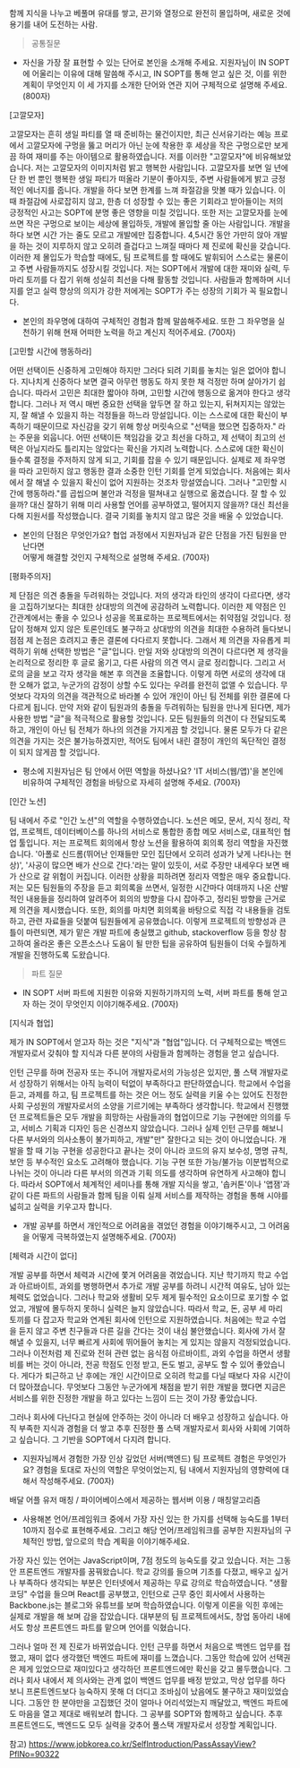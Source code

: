 함께 지식을 나누고 베풀며 유대를 쌓고,
끈기와 열정으로 완전히 몰입하며,
새로운 것에 용기를 내어 도전하는 사람.

> 공통질문

- 자신을 가장 잘 표현할 수 있는 단어로 본인을 소개해 주세요. 
지원자님이 IN SOPT에 어울리는 이유에 대해 말씀해 주시고, 
IN SOPT를 통해 얻고 싶은 것, 이를 위한 계획이 무엇인지 
이 세 가지를 소개한 단어와 연관 지어 구체적으로 설명해 주세요. (800자)

[고깔모자]

고깔모자는 흔히 생일 파티를 열 때 준비하는 물건이지만, 최근 신서유기라는 예능 프로에서 고깔모자에 구멍을 뚫고 머리가 아닌 눈에 착용한 후 세상을 작은 구멍으로만 보게끔 하여 재미를 주는 아이템으로 활용하였습니다. 저를 이러한 "고깔모자"에 비유해보았습니다.
저는 고깔모자의 이미지처럼 밝고 행복한 사람입니다.
고깔모자를 보면 일 년에 단 한 번 뿐인 행복한 생일 파티가 떠올라 기분이 좋아지듯, 주변 사람들에게 밝고 긍정적인 에너지를 줍니다. 개발을 하다 보면 한계를 느껴 좌절감을 맛볼 때가 있습니다. 이 때 좌절감에 사로잡히지 않고, 한층 더 성장할 수 있는 좋은 기회라고 받아들이는 저의 긍정적인 사고는 SOPT에 분명 좋은 영향을 미칠 것입니다.
또한 저는 고깔모자를 눈에 쓰면 작은 구멍으로 보이는 세상에 몰입하듯, 개발에 몰입할 줄 아는 사람입니다.
개발을 하다 보면 시간 가는 줄도 모르고 개발에만 집중합니다. 4,5시간 동안 가만히 앉아 개발을 하는 것이 지루하지 않고 오히려 즐겁다고 느껴질 때마다 제 진로에 확신을 갖습니다. 이러한 제 몰입도가 학습할 때에도, 팀 프로젝트를 할 때에도 발휘되어 스스로는 물론이고 주변 사람들까지도 성장시킬 것입니다.
저는 SOPT에서 개발에 대한 재미와 실력, 두 마리 토끼를 다 잡기 위해 성실히 최선을 다해 활동할 것입니다. 사람들과 함께하며 시너지를 얻고 실력 향상의 의지가 강한 저에게는 SOPT가 주는 성장의 기회가 꼭 필요합니다.

- 본인의 좌우명에 대하여 구체적인 경험과 함께 말씀해주세요.
또한 그 좌우명을 실천하기 위해 현재 어떠한 노력을 하고 계신지 적어주세요. (700자)

[고민할 시간에 행동하라]

어떤 선택이든 신중하게 고민해야 하지만 그러다 되려 기회를 놓치는 일은 없어야 합니다. 지나치게 신중하다 보면 결국 아무런 행동도 하지 못한 채 걱정만 하며 살아가기 쉽습니다. 따라서 고민은 최대한 짧아야 하며, 고민할 시간에 행동으로 옮겨야 한다고 생각합니다.
그러나 저 역시 매번 중요한 선택을 앞두면 잘 하고 있는지, 뒤쳐지지는 않았는지, 잘 해낼 수 있을지 하는 걱정들을 하느라 망설입니다.
이는 스스로에 대한 확신이 부족하기 때문이므로 자신감을 갖기 위해 항상 머릿속으로 "선택을 했으면 집중하자." 라는 주문을 외웁니다. 어떤 선택이든 책임감을 갖고 최선을 다하고, 제 선택이 최고의 선택은 아닐지라도 틀리지는 않았다는 확신을 가지려 노력합니다. 스스로에 대한 확신이 들수록 결정을 주저하지 않게 되고, 기회를 잡을 수 있기 때문입니다. 실제로 제 좌우명을 따라 고민하지 않고 행동한 결과 소중한 인턴 기회를 얻게 되었습니다. 처음에는 회사에서 잘 해낼 수 있을지 확신이 없어 지원하는 것조차 망설였습니다. 그러나 "고민할 시간에 행동하라."를 곱씹으며 불안과 걱정을 떨쳐내고 실행으로 옮겼습니다. 잘 할 수 있을까? 대신 잘하기 위해 미리 사용할 언어를 공부하였고, 떨어지지 않을까? 대신 최선을 다해 지원서를 작성했습니다. 결국 기회를 놓치지 않고 많은 것을 배울 수 있었습니다.


- 본인의 단점은 무엇인가요? 협업 과정에서 지원자님과 같은 단점을 가진 팀원을 만난다면  
어떻게 해결할 것인지 구체적으로 설명해 주세요. (700자)

[평화주의자]

제 단점은 의견 충돌을 두려워하는 것입니다.
저의 생각과 타인의 생각이 다르다면, 생각을 고집하기보다는 최대한 상대방의 의견에 공감하려 노력합니다.
이러한 제 약점은 인간관계에서는 좋을 수 있으나 성공을 목표로하는 프로젝트에서는 취약점일 것입니다.
정답이 정해져 있지 않은 토론인데도 불구하고 상대방의 의견을 최대한 수용하려 들다보니 점점 제 논점은 흐려지고 좋은 결론에 
다다르지 못합니다. 그래서 제 의견을 자유롭게 피력하기 위해 선택한 방법은 "글"입니다.
만일 저와 상대방의 의견이 다르다면 제 생각을 논리적으로 정리한 후 글로 옮기고, 다른 사람의 의견 역시 글로 정리합니다.
그리고 서로의 글을 보고 각자 생각을 해본 후 의견을 조율합니다. 이렇게 하면 서로의 생각에 대한 오해가 없고, 누군가의 감정이 상할 수도 있다는 우려를 완전히 없앨 수 있습니다. 무엇보다 각자의 의견을 객관적으로 바라볼 수 있어 개인이 아닌 팀 전체를 위한 결론에 다다르게 됩니다.
만약 저와 같이 팀원과의 충돌을 두려워하는 팀원을 만나게 된다면, 제가 사용한 방법 "글"을 적극적으로 활용할 것입니다.
모든 팀원들의 의견이 다 전달되도록 하고, 개인이 아닌 팀 전체가 하나의 의견을 가지게끔 할 것입니다.
물론 모두가 다 같은 의견을 가지는 것은 불가능하겠지만, 적어도 팀에서 내린 결정이 개인의 독단적인 결정이 되지 않게끔 할 것입니다.


- 평소에 지원자님은 팀 안에서 어떤 역할을 하셨나요? 'IT 서비스(웹/앱)'을 본인에 비유하여
구체적인 경험을 바탕으로 자세히 설명해 주세요. (700자)

[인간 노션]

팀 내에서 주로 "인간 노션"의 역할을 수행하였습니다.
노션은 메모, 문서, 지식 정리, 작업, 프로젝트, 데이터베이스를 하나의 서비스로 통합한 종합 메모 서비스로, 대표적인 협업 툴입니다. 저는 프로젝트 회의에서 항상 노션을 활용하여 회의록 정리 역할을 자진했습니다. '아폴로 신드롬(뛰어난 인재들만 모인 집단에서 오히려 성과가 낮게 나타나는 현상)', '사공이 많으면 배가 산으로 간다.'라는 말이 있듯이, 서로 주장만 내세우다 보면 배가 산으로 갈 위험이 커집니다. 이러한 상황을 피하려면 정리자 역할은 매우 중요합니다. 저는 모든 팀원들의 주장을 듣고 회의록을 쓰면서, 일정한 시간마다 여태까지 나온 산발적인 내용들을 정리하여 알려주어 회의의 방향을 다시 잡아주고, 정리된 방향을 근거로 제 의견을 제시했습니다.
또한, 회의를 마치면 회의록을 바탕으로 직접 각 내용들을 검토하고, 관련 자료들을 덧붙여 팀원들에게 공유했습니다. 이렇게 프로젝트의 방향성과 큰 틀이 마련되면, 제가 맡은 개발 파트에 충실했고 github, stackoverflow 등을 항상 참고하여 올라온 좋은 오픈소스나 도움이 될 만한 팁을 공유하여 팀원들이 더욱 수월하게 개발을 진행하도록 도왔습니다.

> 파트 질문

- IN SOPT 서버 파트에 지원한 이유와 지원하기까지의 노력, 서버 파트를 통해 얻고자 하는 것이 무엇인지 이야기해주세요. (700자)

[지식과 협업]

제가 IN SOPT에서 얻고자 하는 것은 "지식"과 "협업"입니다.
더 구체적으로는 백엔드 개발자로서 갖춰야 할 지식과 다른 분야의 사람들과 함께하는 경험을 얻고 싶습니다.

인턴 근무를 하며 전공자 또는 주니어 개발자로서의 가능성은 있지만, 풀 스택 개발자로서 성장하기 위해서는 아직 능력이 턱없이 부족하다고 판단하였습니다. 학교에서 수업을 듣고, 과제를 하고, 팀 프로젝트를 하는 것은 어느 정도 실력을 키울 수는 있어도 진정한 사회 구성원의 개발자로서의 소양을 기르기에는 부족하다 생각합니다. 학교에서 진행했던 프로젝트들은 모두 개발을 희망하는 사람들과의 협업이므로 기능 구현에만 의의를 두고, 서비스 기획과 디자인 등은 신경쓰지 않았습니다. 그러나 실제 인턴 근무를 해보니 다른 부서와의 의사소통이 불가피하고, 개발"만" 잘한다고 되는 것이 아니었습니다. 개발을 할 때 기능 구현을 성공한다고 끝나는 것이 아니라 코드의 유지 보수성, 명명 규칙, 보안 등 부수적인 요소도 고려해야 했습니다. 기능 구현 또한 가능/불가능 이분법적으로 나뉘는 것이 아니라 다른 부서의 의견과 기획 의도를 생각하며 유연하게 사고해야 합니다. 따라서 SOPT에서 체계적인 세미나를 통해 개발 지식을 쌓고, '솝커톤'이나 '앱잼'과 같이 다른 파트의 사람들과 함께 팀을 이뤄 실제 서비스를 제작하는 경험을 통해 시야를 넓히고 실력을 키우고자 합니다.

- 개발 공부를 하면서 개인적으로 어려움을 겪었던 경험을 이야기해주시고, 그 어려움을 어떻게 극복하였는지 설명해주세요. (700자)

[체력과 시간이 없다]

개발 공부를 하면서 체력과 시간에 쫓겨 어려움을 겪었습니다.
지난 학기까지 학교 수업과 아르바이트, 과외를 병행하면서 추가로 개발 공부를 하려니 시간적 여유도, 남아 있는 체력도 없었습니다. 그러나 학교와 생활비 모두 제게 필수적인 요소이므로 포기할 수 없었고, 개발에 몰두하지 못하니 실력은 늘지 않았습니다. 따라서 학교, 돈, 공부 세 마리 토끼를 다 잡고자 학교와 연계된 회사에 인턴으로 지원하였습니다. 처음에는 학교 수업을 듣지 않고 주변 친구들과 다른 길을 간다는 것이 내심 불안했습니다. 회사에 가서 잘 해낼 수 있을지, 너무 빠르게 사회에 뛰어들어 놓치는 게 있지는 않을지 걱정되었습니다. 그러나 이전처럼 제 진로와 전혀 관련 없는 음식점 아르바이트, 과외 수업을 하면서 생활비를 버는 것이 아니라, 전공 학점도 인정 받고, 돈도 벌고, 공부도 할 수 있어 좋았습니다. 게다가 퇴근하고 난 후에는 개인 시간이므로 오히려 학교를 다닐 때보다 자유 시간이 더 많아졌습니다. 무엇보다 그동안 누군가에게 채점을 받기 위한 개발을 했다면 지금은 서비스를 위한 진정한 개발을 하고 있다는 느낌이 드는 것이 가장 좋았습니다.

그러나 회사에 다닌다고 현실에 안주하는 것이 아니라 더 배우고 성장하고 싶습니다. 아직 부족한 지식과 경험을 더 쌓고 추후 진정한 풀 스택 개발자로서 회사와 사회에 기여하고 싶습니다. 그 기반을 SOPT에서 다지려 합니다.


- 지원자님께서 경험한 가장 인상 깊었던 서버(백엔드) 팀 프로젝트 경험은 무엇인가요? 경험을 토대로 자신의 역할은 무엇이었는지,
팀 내에서 지원자님의 영향력에 대해서 작성해주세요. (700자)


배달 어플 유저 매칭 / 파이어베이스에서 제공하는 웹서버 이용 / 매칭알고리즘

- 사용해본 언어/프레임워크 중에서 가장 자신 있는 한 가지를 선택해 능숙도를 1부터 10까지 점수로 표현해주세요.
그리고 해당 언어/프레임워크를 공부한 지원자님의 구체적인 방법, 앞으로의 학습 계획을 이야기해주세요.

가장 자신 있는 언어는 JavaScript이며, 7점 정도의 능숙도를 갖고 있습니다. 저는 그동안 프론트엔드 개발자를 꿈꿔왔습니다. 학교 강의를 들으며 기초를 다졌고, 배우고 싶거나 부족하다 생각되는 부분은 인터넷에서 제공하는 무료 강의로 학습하였습니다. "생활코딩" 수업을 들으며 React를 공부했고, 인턴으로 근무 중인 회사에서 사용하는 Backbone.js는 블로그와 유튜브를 보며 학습하였습니다. 이렇게 이론을 익힌 후에는 실제로 개발을 해 보며 감을 잡았습니다. 대부분의 팀 프로젝트에서도, 창업 동아리 내에서도 항상 프론트엔드 파트를 맡으며 언어를 익혔습니다.

그러나 얼마 전 제 진로가 바뀌었습니다. 인턴 근무를 하면서 처음으로 백엔드 업무를 접했고, 재미 없다 생각했던 백엔드 파트에 재미를 느꼈습니다. 그동안 학습에 있어 선택권은 제게 있었으므로 재미있다고 생각하던 프론트엔드에만 확신을 갖고 몰두했습니다. 그러나 회사 내에서 제 의사와는 관계 없이 백엔드 업무를 배정 받았고, 막상 업무를 하다 보니 프론트엔드보다 능숙하지 못해 더 더디고 조바심이 났음에도 불구하고 재미있었습니다. 그동안 한 분야만을 고집했던 것이 얼마나 어리석었는지 깨달았고, 백엔드 파트에도 마음을 열고 제대로 배워보려 합니다. 그 공부를 SOPT와 함께하고 싶습니다. 추후 프론트엔드도, 백엔드도 모두 실력을 갖추어 풀스택 개발자로서 성장할 계획입니다.

참고) https://www.jobkorea.co.kr/SelfIntroduction/PassAssayView?PflNo=90322
